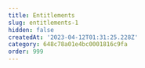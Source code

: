 ```yaml
---
title: Entitlements
slug: entitlements-1
hidden: false
createdAt: '2023-04-12T01:31:25.228Z'
category: 648c78a01e4bc0001816c9fa
order: 999
---
```

